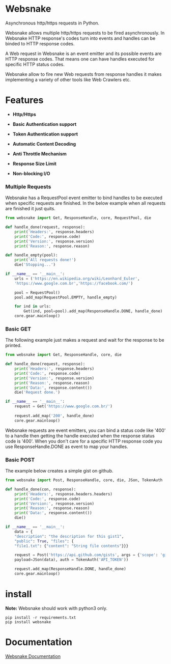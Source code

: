 # Websnake

Asynchronous http/https requests in Python.

Websnake allows multiple http/https requests to be fired asynchronously.
In Websnake HTTP response's codes turn into events and handles can be binded to
HTTP response codes. 

A Web request in Websnake is an event emitter and its possible events are HTTP
response codes. That means one can have handles executed for specific HTTP status codes.

Websnake allow to fire new Web requests from response handles it makes implementing
a variety of other tools like Web Crawlers etc. 

# Features

- **Http/Https**

- **Basic Authentication support**

- **Token Authentication support**

- **Automatic Content Decoding**

- **Anti Throttle Mechanism**
    
- **Response Size Limit**

- **Non-blocking I/O**

### Multiple Requests

Websnake has a RequestPool event emitter to bind handles to be executed when specific
requests are finished. In the below example when all requests are finished it just quits.

~~~python
from websnake import Get, ResponseHandle, core, RequestPool, die

def handle_done(request, response):
    print('Headers:', response.headers)
    print('Code:', response.code)
    print('Version:', response.version)
    print('Reason:', response.reason) 

def handle_empty(pool):
    print('All requests done!')
    die('Stopping...')

if __name__ == '__main__':
    urls = ('https://en.wikipedia.org/wiki/Leonhard_Euler', 
    'https://www.google.com.br','https://facebook.com/') 

    pool = RequestPool()
    pool.add_map(RequestPool.EMPTY, handle_empty)

    for ind in urls:
        Get(ind, pool=pool).add_map(ResponseHandle.DONE, handle_done)
    core.gear.mainloop()
~~~

### Basic GET 

The following example just makes a request and wait for the response to be printed.

~~~python
from websnake import Get, ResponseHandle, core, die

def handle_done(request, response):
    print('Headers:', response.headers)
    print('Code:', response.code)
    print('Version:', response.version)
    print('Reason:', response.reason) 
    print('Data:', response.content())
    die('Request done.')

if __name__ == '__main__':
    request = Get('https://www.google.com.br/')
    
    request.add_map('200', handle_done)
    core.gear.mainloop()
~~~

Websnake requests are event emitters, you can bind a status code like '400' to a handle
then getting the handle executed when the response status code is '400'. When you don't care
for a specific HTTP response code you use ResponseHandle.DONE as event to map your handles.

### Basic POST 

The example below creates a simple gist on github.

~~~python
from websnake import Post, ResponseHandle, core, die, JSon, TokenAuth

def handle_done(con, response):
    print('Headers:', response.headers.headers)
    print('Code:', response.code)
    print('Version:', response.version)
    print('Reason:', response.reason) 
    print('Data:', response.content())
    die()

if __name__ == '__main__':
    data = {
    "description": "the description for this gist1",
    "public": True, "files": {
    "file1.txt": {"content": "String file contents"}}}

    request = Post('https://api.github.com/gists', args = {'scope': 'gist'},
    payload=JSon(data), auth = TokenAuth('API_TOKEN'))

    request.add_map(ResponseHandle.DONE, handle_done)
    core.gear.mainloop()
~~~

# install

**Note:** Websnake should work with python3 only.

~~~
pip install -r requirements.txt
pip install websnake
~~~

Documentation
=============

[Websnake Documentation](https://github.com/untwisted/websnake/wiki)
